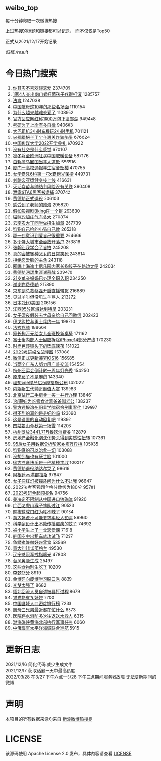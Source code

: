 weibo_top  
---
每十分钟爬取一次微博热搜  

上过热搜的标题和链接都可以记录， 而不仅仅是Top50

正式从2021/12/17开始记录  

*归档[./result](./result/)*

# 今日热门搜索  
1. [你其实不喜欢谈恋爱](https://s.weibo.com//weibo?q=%23%E4%BD%A0%E5%85%B6%E5%AE%9E%E4%B8%8D%E5%96%9C%E6%AC%A2%E8%B0%88%E6%81%8B%E7%88%B1%23&t=31&band_rank=1&Refer=top) 2374705
2. [1家4人查出幽门螺杆菌孩子疼得打滚](https://s.weibo.com//weibo?q=%231%E5%AE%B64%E4%BA%BA%E6%9F%A5%E5%87%BA%E5%B9%BD%E9%97%A8%E8%9E%BA%E6%9D%86%E8%8F%8C%E5%AD%A9%E5%AD%90%E7%96%BC%E5%BE%97%E6%89%93%E6%BB%9A%23&t=31&band_rank=1&Refer=top) 1285757
3. [法考](https://s.weibo.com//weibo?q=%E6%B3%95%E8%80%83&t=31&band_rank=2&Refer=top) 1247038
4. [中国航母这10年的那些名场面](https://s.weibo.com//weibo?q=%23%E4%B8%AD%E5%9B%BD%E8%88%AA%E6%AF%8D%E8%BF%9910%E5%B9%B4%E7%9A%84%E9%82%A3%E4%BA%9B%E5%90%8D%E5%9C%BA%E9%9D%A2%23&t=31&band_rank=3&Refer=top) 1110154
5. [为什么越来越难恋爱了](https://s.weibo.com//weibo?q=%23%E4%B8%BA%E4%BB%80%E4%B9%88%E8%B6%8A%E6%9D%A5%E8%B6%8A%E9%9A%BE%E6%81%8B%E7%88%B1%E4%BA%86%23&t=31&band_rank=4&Refer=top) 1108952
6. [官方回应网红称1800万包下高邮湖](https://s.weibo.com//weibo?q=%23%E5%AE%98%E6%96%B9%E5%9B%9E%E5%BA%94%E7%BD%91%E7%BA%A2%E7%A7%B01800%E4%B8%87%E5%8C%85%E4%B8%8B%E9%AB%98%E9%82%AE%E6%B9%96%23&t=31&band_rank=2&Refer=top) 949448
7. [考研为了上岸有多自律](https://s.weibo.com//weibo?q=%23%E8%80%83%E7%A0%94%E4%B8%BA%E4%BA%86%E4%B8%8A%E5%B2%B8%E6%9C%89%E5%A4%9A%E8%87%AA%E5%BE%8B%23&t=31&band_rank=2&Refer=top) 940603
8. [大巴司机3小时车程玩2小时手机](https://s.weibo.com//weibo?q=%23%E5%A4%A7%E5%B7%B4%E5%8F%B8%E6%9C%BA3%E5%B0%8F%E6%97%B6%E8%BD%A6%E7%A8%8B%E7%8E%A92%E5%B0%8F%E6%97%B6%E6%89%8B%E6%9C%BA%23&t=31&band_rank=5&Refer=top) 701121
9. [央视揭秘羊了个羊通关诈骗陷阱](https://s.weibo.com//weibo?q=%23%E5%A4%AE%E8%A7%86%E6%8F%AD%E7%A7%98%E7%BE%8A%E4%BA%86%E4%B8%AA%E7%BE%8A%E9%80%9A%E5%85%B3%E8%AF%88%E9%AA%97%E9%99%B7%E9%98%B1%23&t=31&band_rank=6&Refer=top) 676624
10. [中国传媒大学2022开学典礼](https://s.weibo.com//weibo?q=%23%E4%B8%AD%E5%9B%BD%E4%BC%A0%E5%AA%92%E5%A4%A7%E5%AD%A62022%E5%BC%80%E5%AD%A6%E5%85%B8%E7%A4%BC%23&t=31&band_rank=6&Refer=top) 670922
11. [没有社交是什么感觉](https://s.weibo.com//weibo?q=%23%E6%B2%A1%E6%9C%89%E7%A4%BE%E4%BA%A4%E6%98%AF%E4%BB%80%E4%B9%88%E6%84%9F%E8%A7%89%23&t=31&band_rank=7&Refer=top) 670107
12. [凛冬将至欧洲狂买中国取暖设备](https://s.weibo.com//weibo?q=%23%E5%87%9B%E5%86%AC%E5%B0%86%E8%87%B3%E6%AC%A7%E6%B4%B2%E7%8B%82%E4%B9%B0%E4%B8%AD%E5%9B%BD%E5%8F%96%E6%9A%96%E8%AE%BE%E5%A4%87%23&t=31&band_rank=5&Refer=top) 587176
13. [自称骑马回国当事人道歉](https://s.weibo.com//weibo?q=%23%E8%87%AA%E7%A7%B0%E9%AA%91%E9%A9%AC%E5%9B%9E%E5%9B%BD%E5%BD%93%E4%BA%8B%E4%BA%BA%E9%81%93%E6%AD%89%23&t=31&band_rank=5&Refer=top) 556516
14. [厦门一高校通报学生宿舍坠楼](https://s.weibo.com//weibo?q=%23%E5%8E%A6%E9%97%A8%E4%B8%80%E9%AB%98%E6%A0%A1%E9%80%9A%E6%8A%A5%E5%AD%A6%E7%94%9F%E5%AE%BF%E8%88%8D%E5%9D%A0%E6%A5%BC%23&t=31&band_rank=11&Refer=top) 470755
15. [女学霸凭6科第一7次霸榜光荣榜](https://s.weibo.com//weibo?q=%23%E5%A5%B3%E5%AD%A6%E9%9C%B8%E5%87%AD6%E7%A7%91%E7%AC%AC%E4%B8%807%E6%AC%A1%E9%9C%B8%E6%A6%9C%E5%85%89%E8%8D%A3%E6%A6%9C%23&t=31&band_rank=7&Refer=top) 449731
16. [刘畊宏亚运健身操上线](https://s.weibo.com//weibo?q=%23%E5%88%98%E7%95%8A%E5%AE%8F%E4%BA%9A%E8%BF%90%E5%81%A5%E8%BA%AB%E6%93%8D%E4%B8%8A%E7%BA%BF%23&t=31&band_rank=8&Refer=top) 416631
17. [灭活疫苗与肺结节风险没有关联](https://s.weibo.com//weibo?q=%23%E7%81%AD%E6%B4%BB%E7%96%AB%E8%8B%97%E4%B8%8E%E8%82%BA%E7%BB%93%E8%8A%82%E9%A3%8E%E9%99%A9%E6%B2%A1%E6%9C%89%E5%85%B3%E8%81%94%23&t=31&band_rank=11&Refer=top) 390408
18. [泄露GTA6黑客被逮捕](https://s.weibo.com//weibo?q=%23%E6%B3%84%E9%9C%B2GTA6%E9%BB%91%E5%AE%A2%E8%A2%AB%E9%80%AE%E6%8D%95%23&t=31&band_rank=9&Refer=top) 370742
19. [费德勒正式退役](https://s.weibo.com//weibo?q=%23%E8%B4%B9%E5%BE%B7%E5%8B%92%E6%AD%A3%E5%BC%8F%E9%80%80%E5%BD%B9%23&t=31&band_rank=14&Refer=top) 306103
20. [感受到了老师的崩溃](https://s.weibo.com//weibo?q=%23%E6%84%9F%E5%8F%97%E5%88%B0%E4%BA%86%E8%80%81%E5%B8%88%E7%9A%84%E5%B4%A9%E6%BA%83%23&t=31&band_rank=11&Refer=top) 295820
21. [假如影视剧Bking在一个群](https://s.weibo.com//weibo?q=%23%E5%81%87%E5%A6%82%E5%BD%B1%E8%A7%86%E5%89%A7Bking%E5%9C%A8%E4%B8%80%E4%B8%AA%E7%BE%A4%23&t=31&band_rank=14&Refer=top) 293630
22. [猫咪的起床气有多大](https://s.weibo.com//weibo?q=%23%E7%8C%AB%E5%92%AA%E7%9A%84%E8%B5%B7%E5%BA%8A%E6%B0%94%E6%9C%89%E5%A4%9A%E5%A4%A7%23&t=31&band_rank=18&Refer=top) 270874
23. [云南农大丁同学做招生加章](https://s.weibo.com//weibo?q=%23%E4%BA%91%E5%8D%97%E5%86%9C%E5%A4%A7%E4%B8%81%E5%90%8C%E5%AD%A6%E5%81%9A%E6%8B%9B%E7%94%9F%E5%8A%A0%E7%AB%A0%23&t=31&band_rank=15&Refer=top) 267739
24. [狗狗自己捡的小猫自己教](https://s.weibo.com//weibo?q=%23%E7%8B%97%E7%8B%97%E8%87%AA%E5%B7%B1%E6%8D%A1%E7%9A%84%E5%B0%8F%E7%8C%AB%E8%87%AA%E5%B7%B1%E6%95%99%23&t=31&band_rank=15&Refer=top) 265318
25. [哪一刻意识到爱自己很重要](https://s.weibo.com//weibo?q=%23%E5%93%AA%E4%B8%80%E5%88%BB%E6%84%8F%E8%AF%86%E5%88%B0%E7%88%B1%E8%87%AA%E5%B7%B1%E5%BE%88%E9%87%8D%E8%A6%81%23&t=31&band_rank=16&Refer=top) 264666
26. [多个特大城市全面放开落户](https://s.weibo.com//weibo?q=%23%E5%A4%9A%E4%B8%AA%E7%89%B9%E5%A4%A7%E5%9F%8E%E5%B8%82%E5%85%A8%E9%9D%A2%E6%94%BE%E5%BC%80%E8%90%BD%E6%88%B7%23&t=31&band_rank=19&Refer=top) 253816
27. [张翰让我学会了自拍](https://s.weibo.com//weibo?q=%23%E5%BC%A0%E7%BF%B0%E8%AE%A9%E6%88%91%E5%AD%A6%E4%BC%9A%E4%BA%86%E8%87%AA%E6%8B%8D%23&t=31&band_rank=21&Refer=top) 245208
28. [真的会被冤种父女的日常笑死](https://s.weibo.com//weibo?q=%23%E7%9C%9F%E7%9A%84%E4%BC%9A%E8%A2%AB%E5%86%A4%E7%A7%8D%E7%88%B6%E5%A5%B3%E7%9A%84%E6%97%A5%E5%B8%B8%E7%AC%91%E6%AD%BB%23&t=31&band_rank=17&Refer=top) 243814
29. [拒绝恋爱脑的主角](https://s.weibo.com//weibo?q=%23%E6%8B%92%E7%BB%9D%E6%81%8B%E7%88%B1%E8%84%91%E7%9A%84%E4%B8%BB%E8%A7%92%23&t=31&band_rank=18&Refer=top) 243118
30. [网曝上海迪士尼乐园内家长抱孩子在路边大便](https://s.weibo.com//weibo?q=%23%E7%BD%91%E6%9B%9D%E4%B8%8A%E6%B5%B7%E8%BF%AA%E5%A3%AB%E5%B0%BC%E4%B9%90%E5%9B%AD%E5%86%85%E5%AE%B6%E9%95%BF%E6%8A%B1%E5%AD%A9%E5%AD%90%E5%9C%A8%E8%B7%AF%E8%BE%B9%E5%A4%A7%E4%BE%BF%23&t=31&band_rank=22&Refer=top) 242034
31. [费德勒网球生涯谢幕战](https://s.weibo.com//weibo?q=%23%E8%B4%B9%E5%BE%B7%E5%8B%92%E7%BD%91%E7%90%83%E7%94%9F%E6%B6%AF%E8%B0%A2%E5%B9%95%E6%88%98%23&t=31&band_rank=16&Refer=top) 239478
32. [21岁单亲妈妈已办理全职入职](https://s.weibo.com//weibo?q=%2321%E5%B2%81%E5%8D%95%E4%BA%B2%E5%A6%88%E5%A6%88%E5%B7%B2%E5%8A%9E%E7%90%86%E5%85%A8%E8%81%8C%E5%85%A5%E8%81%8C%23&t=31&band_rank=23&Refer=top) 234250
33. [谢谢你费德勒](https://s.weibo.com//weibo?q=%23%E8%B0%A2%E8%B0%A2%E4%BD%A0%E8%B4%B9%E5%BE%B7%E5%8B%92%23&t=31&band_rank=18&Refer=top) 217890
34. [京东副总裁蔡磊开启直播带货](https://s.weibo.com//weibo?q=%23%E4%BA%AC%E4%B8%9C%E5%89%AF%E6%80%BB%E8%A3%81%E8%94%A1%E7%A3%8A%E5%BC%80%E5%90%AF%E7%9B%B4%E6%92%AD%E5%B8%A6%E8%B4%A7%23&t=31&band_rank=13&Refer=top) 216889
35. [见过羊叫但没见过羊骂人](https://s.weibo.com//weibo?q=%23%E8%A7%81%E8%BF%87%E7%BE%8A%E5%8F%AB%E4%BD%86%E6%B2%A1%E8%A7%81%E8%BF%87%E7%BE%8A%E9%AA%82%E4%BA%BA%23&t=31&band_rank=25&Refer=top) 213272
36. [日本2比0美国](https://s.weibo.com//weibo?q=%23%E6%97%A5%E6%9C%AC2%E6%AF%940%E7%BE%8E%E5%9B%BD%23&t=31&band_rank=26&Refer=top) 206156
37. [江西95%区域达到特旱](https://s.weibo.com//weibo?q=%23%E6%B1%9F%E8%A5%BF95%25%E5%8C%BA%E5%9F%9F%E8%BE%BE%E5%88%B0%E7%89%B9%E6%97%B1%23&t=31&band_rank=9&Refer=top) 203281
38. [女子深夜假装去世母亲给自己回微信](https://s.weibo.com//weibo?q=%23%E5%A5%B3%E5%AD%90%E6%B7%B1%E5%A4%9C%E5%81%87%E8%A3%85%E5%8E%BB%E4%B8%96%E6%AF%8D%E4%BA%B2%E7%BB%99%E8%87%AA%E5%B7%B1%E5%9B%9E%E5%BE%AE%E4%BF%A1%23&t=31&band_rank=26&Refer=top) 202423
39. [伊戈达拉与勇士续约一年](https://s.weibo.com//weibo?q=%23%E4%BC%8A%E6%88%88%E8%BE%BE%E6%8B%89%E4%B8%8E%E5%8B%87%E5%A3%AB%E7%BB%AD%E7%BA%A6%E4%B8%80%E5%B9%B4%23&t=31&band_rank=19&Refer=top) 198210
40. [法考成绩](https://s.weibo.com//weibo?q=%E6%B3%95%E8%80%83%E6%88%90%E7%BB%A9&t=31&band_rank=27&Refer=top) 188664
41. [家长掏万元给女儿全班换新桌椅](https://s.weibo.com//weibo?q=%23%E5%AE%B6%E9%95%BF%E6%8E%8F%E4%B8%87%E5%85%83%E7%BB%99%E5%A5%B3%E5%84%BF%E5%85%A8%E7%8F%AD%E6%8D%A2%E6%96%B0%E6%A1%8C%E6%A4%85%23&t=31&band_rank=27&Refer=top) 171162
42. [富士康内部人士回应拆除iPhone14部分产线](https://s.weibo.com//weibo?q=%23%E5%AF%8C%E5%A3%AB%E5%BA%B7%E5%86%85%E9%83%A8%E4%BA%BA%E5%A3%AB%E5%9B%9E%E5%BA%94%E6%8B%86%E9%99%A4iPhone14%E9%83%A8%E5%88%86%E4%BA%A7%E7%BA%BF%23&t=31&band_rank=24&Refer=top) 170230
43. [时尚芭莎镜头下的垫底辣孩](https://s.weibo.com//weibo?q=%23%E6%97%B6%E5%B0%9A%E8%8A%AD%E8%8E%8E%E9%95%9C%E5%A4%B4%E4%B8%8B%E7%9A%84%E5%9E%AB%E5%BA%95%E8%BE%A3%E5%AD%A9%23&t=31&band_rank=18&Refer=top) 161022
44. [2023考研报名流程图](https://s.weibo.com//weibo?q=%232023%E8%80%83%E7%A0%94%E6%8A%A5%E5%90%8D%E6%B5%81%E7%A8%8B%E5%9B%BE%23&t=31&band_rank=30&Refer=top) 157066
45. [微信正式更新兼容iOS16](https://s.weibo.com//weibo?q=%23%E5%BE%AE%E4%BF%A1%E6%AD%A3%E5%BC%8F%E6%9B%B4%E6%96%B0%E5%85%BC%E5%AE%B9iOS16%23&t=31&band_rank=28&Refer=top) 156985
46. [当两个广东人努力用广普交流](https://s.weibo.com//weibo?q=%23%E5%BD%93%E4%B8%A4%E4%B8%AA%E5%B9%BF%E4%B8%9C%E4%BA%BA%E5%8A%AA%E5%8A%9B%E7%94%A8%E5%B9%BF%E6%99%AE%E4%BA%A4%E6%B5%81%23&t=31&band_rank=15&Refer=top) 154554
47. [杭州亚运会倒计时一周年灯光秀](https://s.weibo.com//weibo?q=%23%E6%9D%AD%E5%B7%9E%E4%BA%9A%E8%BF%90%E4%BC%9A%E5%80%92%E8%AE%A1%E6%97%B6%E4%B8%80%E5%91%A8%E5%B9%B4%E7%81%AF%E5%85%89%E7%A7%80%23&t=31&band_rank=29&Refer=top) 154250
48. [原来茄子不是麻的](https://s.weibo.com//weibo?q=%23%E5%8E%9F%E6%9D%A5%E8%8C%84%E5%AD%90%E4%B8%8D%E6%98%AF%E9%BA%BB%E7%9A%84%23&t=31&band_rank=30&Refer=top) 143340
49. [理想one停产后保障措施公布](https://s.weibo.com//weibo?q=%23%E7%90%86%E6%83%B3one%E5%81%9C%E4%BA%A7%E5%90%8E%E4%BF%9D%E9%9A%9C%E6%8E%AA%E6%96%BD%E5%85%AC%E5%B8%83%23&t=31&band_rank=31&Refer=top) 142022
50. [内娱新生代帅哥颜值大赏](https://s.weibo.com//weibo?q=%23%E5%86%85%E5%A8%B1%E6%96%B0%E7%94%9F%E4%BB%A3%E5%B8%85%E5%93%A5%E9%A2%9C%E5%80%BC%E5%A4%A7%E8%B5%8F%23&t=31&band_rank=32&Refer=top) 139983
51. [北京试行二手房卖一买一并行办理](https://s.weibo.com//weibo?q=%23%E5%8C%97%E4%BA%AC%E8%AF%95%E8%A1%8C%E4%BA%8C%E6%89%8B%E6%88%BF%E5%8D%96%E4%B8%80%E4%B9%B0%E4%B8%80%E5%B9%B6%E8%A1%8C%E5%8A%9E%E7%90%86%23&t=31&band_rank=31&Refer=top) 138461
52. [1岁萌娃为吃零食对着爸爸叫老公](https://s.weibo.com//weibo?q=%231%E5%B2%81%E8%90%8C%E5%A8%83%E4%B8%BA%E5%90%83%E9%9B%B6%E9%A3%9F%E5%AF%B9%E7%9D%80%E7%88%B8%E7%88%B8%E5%8F%AB%E8%80%81%E5%85%AC%23&t=31&band_rank=33&Refer=top) 138237
53. [警方通报滨州职业学院宿舍刑事案件](https://s.weibo.com//weibo?q=%23%E8%AD%A6%E6%96%B9%E9%80%9A%E6%8A%A5%E6%BB%A8%E5%B7%9E%E8%81%8C%E4%B8%9A%E5%AD%A6%E9%99%A2%E5%AE%BF%E8%88%8D%E5%88%91%E4%BA%8B%E6%A1%88%E4%BB%B6%23&t=31&band_rank=34&Refer=top) 129897
54. [得不到的真的是最好的吗](https://s.weibo.com//weibo?q=%23%E5%BE%97%E4%B8%8D%E5%88%B0%E7%9A%84%E7%9C%9F%E7%9A%84%E6%98%AF%E6%9C%80%E5%A5%BD%E7%9A%84%E5%90%97%23&t=31&band_rank=36&Refer=top) 123090
55. [这是设置的自动回复吧](https://s.weibo.com//weibo?q=%23%E8%BF%99%E6%98%AF%E8%AE%BE%E7%BD%AE%E7%9A%84%E8%87%AA%E5%8A%A8%E5%9B%9E%E5%A4%8D%E5%90%A7%23&t=31&band_rank=38&Refer=top) 119392
56. [四姑娘山今秋第一场雪](https://s.weibo.com//weibo?q=%23%E5%9B%9B%E5%A7%91%E5%A8%98%E5%B1%B1%E4%BB%8A%E7%A7%8B%E7%AC%AC%E4%B8%80%E5%9C%BA%E9%9B%AA%23&t=31&band_rank=14&Refer=top) 114203
57. [杭州发放3441.71万餐饮消费券](https://s.weibo.com//weibo?q=%23%E6%9D%AD%E5%B7%9E%E5%8F%91%E6%94%BE3441.71%E4%B8%87%E9%A4%90%E9%A5%AE%E6%B6%88%E8%B4%B9%E5%88%B8%23&t=31&band_rank=37&Refer=top) 112879
58. [房地产金融化泡沫化势头得到实质性扭转](https://s.weibo.com//weibo?q=%23%E6%88%BF%E5%9C%B0%E4%BA%A7%E9%87%91%E8%9E%8D%E5%8C%96%E6%B3%A1%E6%B2%AB%E5%8C%96%E5%8A%BF%E5%A4%B4%E5%BE%97%E5%88%B0%E5%AE%9E%E8%B4%A8%E6%80%A7%E6%89%AD%E8%BD%AC%23&t=31&band_rank=38&Refer=top) 107361
59. [95后女子用数据分析帮家乡卖万斤桃](https://s.weibo.com//weibo?q=%2395%E5%90%8E%E5%A5%B3%E5%AD%90%E7%94%A8%E6%95%B0%E6%8D%AE%E5%88%86%E6%9E%90%E5%B8%AE%E5%AE%B6%E4%B9%A1%E5%8D%96%E4%B8%87%E6%96%A4%E6%A1%83%23&t=31&band_rank=39&Refer=top) 105035
60. [狗狗真的可以治愈一切](https://s.weibo.com//weibo?q=%23%E7%8B%97%E7%8B%97%E7%9C%9F%E7%9A%84%E5%8F%AF%E4%BB%A5%E6%B2%BB%E6%84%88%E4%B8%80%E5%88%87%23&t=31&band_rank=28&Refer=top) 103088
61. [没想到猫也有厌世脸](https://s.weibo.com//weibo?q=%23%E6%B2%A1%E6%83%B3%E5%88%B0%E7%8C%AB%E4%B9%9F%E6%9C%89%E5%8E%8C%E4%B8%96%E8%84%B8%23&t=31&band_rank=40&Refer=top) 101000
62. [徐志胜说快乐是一种精神丰收](https://s.weibo.com//weibo?q=%23%E5%BE%90%E5%BF%97%E8%83%9C%E8%AF%B4%E5%BF%AB%E4%B9%90%E6%98%AF%E4%B8%80%E7%A7%8D%E7%B2%BE%E7%A5%9E%E4%B8%B0%E6%94%B6%23&t=31&band_rank=42&Refer=top) 100317
63. [费德勒退役纳达尔哭了](https://s.weibo.com//weibo?q=%23%E8%B4%B9%E5%BE%B7%E5%8B%92%E9%80%80%E5%BD%B9%E7%BA%B3%E8%BE%BE%E5%B0%94%E5%93%AD%E4%BA%86%23&t=31&band_rank=48&Refer=top) 98619
64. [阿根廷vs洪都拉斯](https://s.weibo.com//weibo?q=%23%E9%98%BF%E6%A0%B9%E5%BB%B7vs%E6%B4%AA%E9%83%BD%E6%8B%89%E6%96%AF%23&t=31&band_rank=50&Refer=top) 97847
65. [女子闯红灯被撞质问为什么不让我](https://s.weibo.com//weibo?q=%23%E5%A5%B3%E5%AD%90%E9%97%AF%E7%BA%A2%E7%81%AF%E8%A2%AB%E6%92%9E%E8%B4%A8%E9%97%AE%E4%B8%BA%E4%BB%80%E4%B9%88%E4%B8%8D%E8%AE%A9%E6%88%91%23&t=31&band_rank=33&Refer=top) 96647
66. [2022法考客观题合格分数线为180分](https://s.weibo.com//weibo?q=%232022%E6%B3%95%E8%80%83%E5%AE%A2%E8%A7%82%E9%A2%98%E5%90%88%E6%A0%BC%E5%88%86%E6%95%B0%E7%BA%BF%E4%B8%BA180%E5%88%86%23&t=31&band_rank=42&Refer=top) 95701
67. [2023考研今起预报名](https://s.weibo.com//weibo?q=%232023%E8%80%83%E7%A0%94%E4%BB%8A%E8%B5%B7%E9%A2%84%E6%8A%A5%E5%90%8D%23&t=31&band_rank=41&Refer=top) 94756
68. [美决定不限制从中国进口钕磁体](https://s.weibo.com//weibo?q=%23%E7%BE%8E%E5%86%B3%E5%AE%9A%E4%B8%8D%E9%99%90%E5%88%B6%E4%BB%8E%E4%B8%AD%E5%9B%BD%E8%BF%9B%E5%8F%A3%E9%92%95%E7%A3%81%E4%BD%93%23&t=31&band_rank=44&Refer=top) 91920
69. [广西龙虎山猴子排队过江](https://s.weibo.com//weibo?q=%23%E5%B9%BF%E8%A5%BF%E9%BE%99%E8%99%8E%E5%B1%B1%E7%8C%B4%E5%AD%90%E6%8E%92%E9%98%9F%E8%BF%87%E6%B1%9F%23&t=31&band_rank=46&Refer=top) 90523
70. [辣椒做成口红为啥不辣了](https://s.weibo.com//weibo?q=%23%E8%BE%A3%E6%A4%92%E5%81%9A%E6%88%90%E5%8F%A3%E7%BA%A2%E4%B8%BA%E5%95%A5%E4%B8%8D%E8%BE%A3%E4%BA%86%23&t=31&band_rank=47&Refer=top) 90134
71. [黄大妈说不可能要求年轻人豁达](https://s.weibo.com//weibo?q=%23%E9%BB%84%E5%A4%A7%E5%A6%88%E8%AF%B4%E4%B8%8D%E5%8F%AF%E8%83%BD%E8%A6%81%E6%B1%82%E5%B9%B4%E8%BD%BB%E4%BA%BA%E8%B1%81%E8%BE%BE%23&t=31&band_rank=42&Refer=top) 89960
72. [科学家设计出不能传播疟疾的蚊子](https://s.weibo.com//weibo?q=%23%E7%A7%91%E5%AD%A6%E5%AE%B6%E8%AE%BE%E8%AE%A1%E5%87%BA%E4%B8%8D%E8%83%BD%E4%BC%A0%E6%92%AD%E7%96%9F%E7%96%BE%E7%9A%84%E8%9A%8A%E5%AD%90%23&t=31&band_rank=31&Refer=top) 74692
73. [被小学生上了一堂恋爱课](https://s.weibo.com//weibo?q=%23%E8%A2%AB%E5%B0%8F%E5%AD%A6%E7%94%9F%E4%B8%8A%E4%BA%86%E4%B8%80%E5%A0%82%E6%81%8B%E7%88%B1%E8%AF%BE%23&t=31&band_rank=48&Refer=top) 71618
74. [韩国空中出租车成功试飞](https://s.weibo.com//weibo?q=%23%E9%9F%A9%E5%9B%BD%E7%A9%BA%E4%B8%AD%E5%87%BA%E7%A7%9F%E8%BD%A6%E6%88%90%E5%8A%9F%E8%AF%95%E9%A3%9E%23&t=31&band_rank=49&Refer=top) 71297
75. [鱼鳞也能做好吃零食](https://s.weibo.com//weibo?q=%E9%B1%BC%E9%B3%9E%E4%B9%9F%E8%83%BD%E5%81%9A%E5%A5%BD%E5%90%83%E9%9B%B6%E9%A3%9F&t=31&band_rank=48&Refer=top) 53569
76. [意大利1比0英格兰](https://s.weibo.com//weibo?q=%23%E6%84%8F%E5%A4%A7%E5%88%A91%E6%AF%940%E8%8B%B1%E6%A0%BC%E5%85%B0%23&t=31&band_rank=50&Refer=top) 49530
77. [辽宁总冠军戒指曝光](https://s.weibo.com//weibo?q=%23%E8%BE%BD%E5%AE%81%E6%80%BB%E5%86%A0%E5%86%9B%E6%88%92%E6%8C%87%E6%9B%9D%E5%85%89%23&t=31&band_rank=29&Refer=top) 47808
78. [台风奥鹿生成](https://s.weibo.com//weibo?q=%23%E5%8F%B0%E9%A3%8E%E5%A5%A5%E9%B9%BF%E7%94%9F%E6%88%90%23&t=31&band_rank=28&Refer=top) 25497
79. [这些食物别生吃了](https://s.weibo.com//weibo?q=%23%E8%BF%99%E4%BA%9B%E9%A3%9F%E7%89%A9%E5%88%AB%E7%94%9F%E5%90%83%E4%BA%86%23&t=31&band_rank=49&Refer=top) 10209
80. [李梦17分](https://s.weibo.com//weibo?q=%23%E6%9D%8E%E6%A2%A617%E5%88%86%23&t=31&band_rank=50&Refer=top) 8919
81. [金博洋向庞博学习脱口秀](https://s.weibo.com//weibo?q=%23%E9%87%91%E5%8D%9A%E6%B4%8B%E5%90%91%E5%BA%9E%E5%8D%9A%E5%AD%A6%E4%B9%A0%E8%84%B1%E5%8F%A3%E7%A7%80%23&t=31&band_rank=50&Refer=top) 8839
82. [李梦太强了](https://s.weibo.com//weibo?q=%23%E6%9D%8E%E6%A2%A6%E5%A4%AA%E5%BC%BA%E4%BA%86%23&t=31&band_rank=48&Refer=top) 8682
83. [缅北回流人员自述被暴打过程](https://s.weibo.com//weibo?q=%23%E7%BC%85%E5%8C%97%E5%9B%9E%E6%B5%81%E4%BA%BA%E5%91%98%E8%87%AA%E8%BF%B0%E8%A2%AB%E6%9A%B4%E6%89%93%E8%BF%87%E7%A8%8B%23&t=31&band_rank=50&Refer=top) 8679
84. [猫猫能有多妖娆](https://s.weibo.com//weibo?q=%23%E7%8C%AB%E7%8C%AB%E8%83%BD%E6%9C%89%E5%A4%9A%E5%A6%96%E5%A8%86%23&t=31&band_rank=48&Refer=top) 7700
85. [中国县域人口密度排行榜](https://s.weibo.com//weibo?q=%23%E4%B8%AD%E5%9B%BD%E5%8E%BF%E5%9F%9F%E4%BA%BA%E5%8F%A3%E5%AF%86%E5%BA%A6%E6%8E%92%E8%A1%8C%E6%A6%9C%23&t=31&band_rank=43&Refer=top) 7233
86. [航母三兄弟最近都在忙什么](https://s.weibo.com//weibo?q=%23%E8%88%AA%E6%AF%8D%E4%B8%89%E5%85%84%E5%BC%9F%E6%9C%80%E8%BF%91%E9%83%BD%E5%9C%A8%E5%BF%99%E4%BB%80%E4%B9%88%23&t=31&band_rank=46&Refer=top) 6373
87. [医院停水消防多次往返送水救人](https://s.weibo.com//weibo?q=%23%E5%8C%BB%E9%99%A2%E5%81%9C%E6%B0%B4%E6%B6%88%E9%98%B2%E5%A4%9A%E6%AC%A1%E5%BE%80%E8%BF%94%E9%80%81%E6%B0%B4%E6%95%91%E4%BA%BA%23&t=31&band_rank=47&Refer=top) 6315
88. [渤海海峡黄海北部执行军事任务](https://s.weibo.com//weibo?q=%23%E6%B8%A4%E6%B5%B7%E6%B5%B7%E5%B3%A1%E9%BB%84%E6%B5%B7%E5%8C%97%E9%83%A8%E6%89%A7%E8%A1%8C%E5%86%9B%E4%BA%8B%E4%BB%BB%E5%8A%A1%23&t=31&band_rank=49&Refer=top) 6060
89. [中俄海军太平洋海域联合巡航](https://s.weibo.com//weibo?q=%23%E4%B8%AD%E4%BF%84%E6%B5%B7%E5%86%9B%E5%A4%AA%E5%B9%B3%E6%B4%8B%E6%B5%B7%E5%9F%9F%E8%81%94%E5%90%88%E5%B7%A1%E8%88%AA%23&t=31&band_rank=47&Refer=top) 5915
# 更新日志  
2021/12/16  简化代码,减少生成文件  
2021/12/17  获取话题一天中最高热度  
2022/03/28  在3/27 下午六点—3/28 下午三点期间服务器故障 无法更新期间的微博  
# 声明  
本项目的所有数据来源均来自 [新浪微博热搜榜](https://s.weibo.com/top/summary)  

# LICENSE
该源码使用 Apache License 2.0 发布，具体内容请查看 [LICENSE](./LICENSE)
